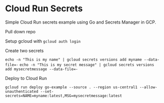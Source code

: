 # Cloud Run Secrets
Simple Cloud Run secrets example using Go and Secrets Manager in GCP. 

Pull down repo

Setup gcloud with `gcloud auth login`

Create two secrets 

`echo -n "This is my name" | gcloud secrets versions add myname --data-file=-`
`echo -n "This is my secret message" | gcloud secrets versions add mysecretmessage --data-file=-`

Deploy to Cloud Run

`gcloud run deploy go-example --source . --region us-central1 --allow-unauthenticated --set-secrets=NAME=myname:latest,MSG=mysecretmessage:latest`

